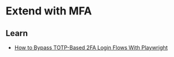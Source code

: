 # Extend with MFA

## Learn

- [How to Bypass TOTP-Based 2FA Login Flows With Playwright](https://checklyhq.com/blog/how-to-bypass-totp-based-2fa-login-flows-with-playwright)

<!--
https://github.com/cisagov/XFD/blob/develop/playwright/global-setup.ts
https://github.com/rajyraman/playwright-azure-ad-mfa/blob/main/tests/login.setup.ts
https://github.com/philips-software/amp-devcontainer/blob/main/.devcontainer/cpp/e2e/tests/authentication.setup.ts
https://github.com/estruyf/testing-microsoft365-playwright-template/blob/main/tests/mfa.setup.ts
https://github.com/gitstua/playwright-gh/blob/main/tests/auth.setup.ts

https://github.com/Timshel/OIDCWarden/blob/main/playwright/tests/login.spec.ts
https://github.com/ShivamJoker/Playwright-2FA-Automation/blob/main/tests/2fa-login.spec.ts
-->
